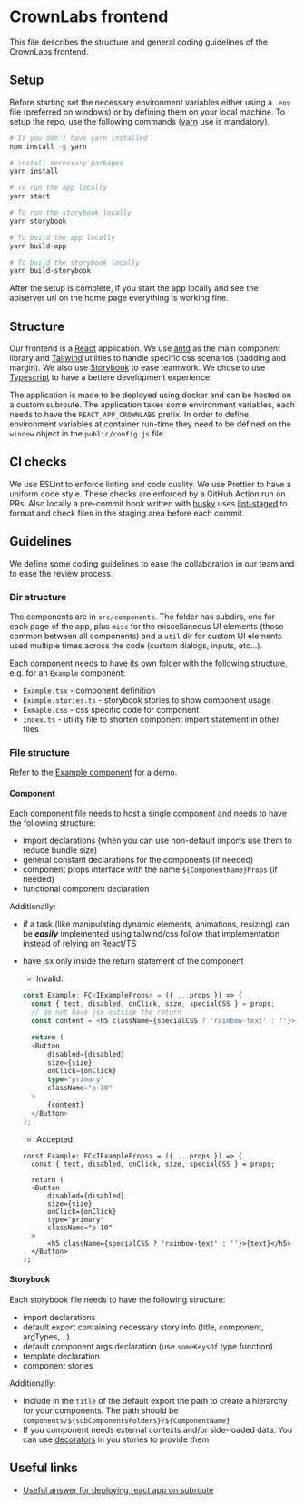 # CrownLabs frontend

This file describes the structure and general coding guidelines of the CrownLabs frontend.

## Setup

Before starting set the necessary environment variables either using a `.env` file (preferred on windows) or by defining them on your local machine. To setup the repo, use the following commands ([yarn](https://yarnpkg.com/cli/install) use is mandatory).

```bash
# If you don't have yarn installed
npm install -g yarn

# install necessary packages
yarn install

# To run the app locally
yarn start

# To run the storybook locally
yarn storybook

# To build the app locally
yarn build-app

# To build the storybook locally
yarn build-storybook
```

After the setup is complete, if you start the app locally and see the apiserver url on the home page everything is working fine.

## Structure

Our frontend is a [React](https://it.reactjs.org/) application. We use [antd](https://ant.design/) as the main component library and [Tailwind](https://tailwindcss.com/) utilities to handle specific css scenarios (padding and margin). We also use [Storybook](https://storybook.js.org/) to ease teamwork. We chose to use [Typescript](https://www.typescriptlang.org/) to have a bettere development experience.

The application is made to be deployed using docker and can be hosted on a custom subroute. The application takes some environment variables, each needs to have the `REACT_APP_CROWNLABS` prefix. In order to define environment variables at container run-time they need to be defined on the `window` object in the `public/config.js` file.

## CI checks

We use ESLint to enforce linting and code quality. We use Prettier to have a uniform code style. These checks are enforced by a GitHub Action run on PRs. Also locally a pre-commit hook written with [husky](https://typicode.github.io/husky/#/) uses [lint-staged](https://github.com/okonet/lint-staged) to format and check files in the staging area before each commit.

## Guidelines

We define some coding guidelines to ease the collaboration in our team and to ease the review process.

### Dir structure

The components are in `src/components`. The folder has subdirs, one for each page of the app, plus `misc` for the miscellaneous UI elements (those common between all components) and a `util` dir for custom UI elements used multiple times across the code (custom dialogs, inputs, etc...).

Each component needs to have its own folder with the following structure, e.g. for an `Example` component:

- `Example.tsx` - component definition
- `Example.stories.ts` - storybook stories to show component usage
- `Exmaple.css` - css specific code for component
- `index.ts` - utility file to shorten component import statement in other files

### File structure

Refer to the [Example component](./src/components/Examples/ExampleButton/) for a demo.

#### Component

Each component file needs to host a single component and needs to have the following structure:

- import declarations (when you can use non-default imports use them to reduce bundle size)
- general constant declarations for the components (if needed)
- component props interface with the name `${ComponentName}Props` (if needed)
- functional component declaration

Additionally:

- if a task (like manipulating dynamic elements, animations, resizing) can be **_easily_** implemented using tailwind/css follow that implementation instead of relying on React/TS
- have jsx only inside the return statement of the component

  - Invalid:

  ```ts
  const Example: FC<IExampleProps> = ({ ...props }) => {
    const { text, disabled, onClick, size, specialCSS } = props;
    // do not have jsx outside the return
    const content = <h5 className={specialCSS ? 'rainbow-text' : ''}>{text}</h5>

    return (
    <Button
        disabled={disabled}
        size={size}
        onClick={onClick}
        type="primary"
        className="p-10"
    >
        {content}
    </Button>
  );
  ```

  - Accepted:

  ```tsx
  const Example: FC<IExampleProps> = ({ ...props }) => {
    const { text, disabled, onClick, size, specialCSS } = props;

    return (
    <Button
        disabled={disabled}
        size={size}
        onClick={onClick}
        type="primary"
        className="p-10"
    >
        <h5 className={specialCSS ? 'rainbow-text' : ''}>{text}</h5>
    </Button>
  );
  ```

#### Storybook

Each storybook file needs to have the following structure:

- import declarations
- default export containing necessary story info (title, component, argTypes,...)
- default component args declaration (use `someKeysOf` type function)
- template declaration
- component stories

Additionally:

- Include in the `title` of the default export the path to create a hierarchy for your components. The path should be `Components/${subComponentsFolders}/${ComponentName}`
- If you component needs external contexts and/or side-loaded data. You can use [decorators](https://storybook.js.org/docs/react/writing-stories/decorators) in you stories to provide them

## Useful links

- [Useful answer for deploying react app on subroute](https://stackoverflow.com/a/58508562/11143279)
